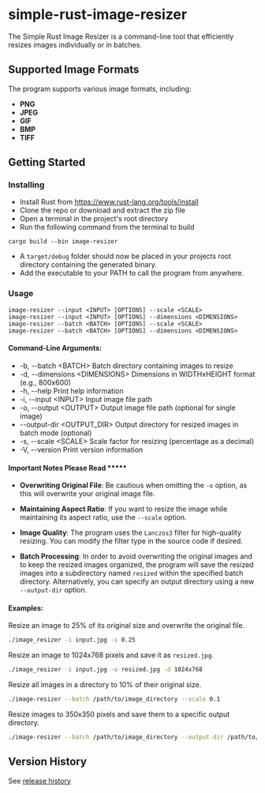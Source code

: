 # simple-rust-image-resizer
The Simple Rust Image Resizer is a command-line tool that efficiently resizes images individually or in batches.

## Supported Image Formats
The program supports various image formats, including:

- **PNG**
- **JPEG**
- **GIF**
- **BMP**
- **TIFF**

## Getting Started

### Installing
* Install Rust from https://www.rust-lang.org/tools/install
* Clone the repo or download and extract the zip file
* Open a terminal in the project's root directory
* Run the following command from the terminal to build
```console
cargo build --bin image-resizer
```
- A `target/debug` folder should now be placed in your projects root directory containing the generated binary.
- Add the executable to your PATH to call the program from anywhere.

### Usage
    image-resizer --input <INPUT> [OPTIONS] --scale <SCALE>
    image-resizer --input <INPUT> [OPTIONS] --dimensions <DIMENSIONS>
    image-resizer --batch <BATCH> [OPTIONS] --scale <SCALE>
    image-resizer --batch <BATCH> [OPTIONS] --dimensions <DIMENSIONS>
    
#### Command-Line Arguments:
*    -b, --batch \<BATCH\>                Batch directory containing images to resize
*    -d, --dimensions \<DIMENSIONS\>    Dimensions in WIDTHxHEIGHT format (e.g., 800x600)
*    -h, --help                         Print help information
*    -i, --input \<INPUT\>              Input image file path
*    -o, --output \<OUTPUT\>              Output image file path (optional for single image)
*   --output-dir \<OUTPUT_DIR\>      Output directory for resized images in batch mode (optional)
*    -s, --scale \<SCALE\>              Scale factor for resizing (percentage as a decimal)
*    -V, --version                      Print version information


#### Important Notes Please Read *****
- **Overwriting Original File**: Be cautious when omitting the `-o` option, as this will overwrite your original image file.

- **Maintaining Aspect Ratio**: If you want to resize the image while maintaining its aspect ratio, use the `--scale` option.

- **Image Quality**: The program uses the `Lanczos3` filter for high-quality resizing. You can modify the filter type in the source code if desired.

- **Batch Processing**: In order to avoid overwriting the original images and to keep the resized images organized, the program will save the resized images into a subdirectory named `resized` within the specified batch directory. Alternatively, you can specify an output directory using a new `--output-dir` option. 
#### Examples:

Resize an image to 25% of its original size and overwrite the original file.
```bash
./image_resizer -i input.jpg -s 0.25
```

Resize an image to 1024x768 pixels and save it as `resized.jpg`.
```bash
./image_resizer -i input.jpg -o resized.jpg -d 1024x768
```

Resize all images in a directory to 10% of their original size.
```bash
./image-resizer --batch /path/to/image_directory --scale 0.1
```

Resize images to 350x350 pixels and save them to a specific output directory.
```bash
./image-resizer --batch /path/to/image_directory --output-dir /path/to/output_directory --dimensions 350x350
```

## Version History
See [release history](https://github.com/010josh010/simple-rust-image-resizer/releases)

